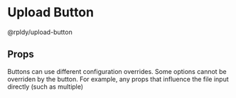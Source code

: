 
# Upload Button

@rpldy/upload-button

## Props

Buttons can use different configuration overrides. Some options cannot be overriden by the button.
For example, any props that influence the file input directly (such as multiple)